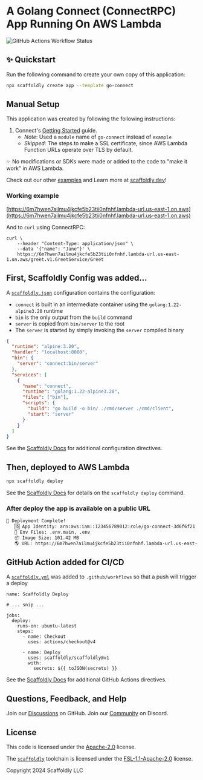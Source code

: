 # A Golang Connect (ConnectRPC) App Running On AWS Lambda

![GitHub Actions Workflow Status](https://img.shields.io/github/actions/workflow/status/scaffoldly/scaffoldly-examples/scaffoldly.yml?branch=go-connect&link=https%3A%2F%2Fgithub.com%2Fscaffoldly%2Fscaffoldly-examples%2Factions)

## ✨ Quickstart

Run the following command to create your own copy of this application:

```bash
npx scaffoldly create app --template go-connect
```

## Manual Setup

This application was created by following the following instructions:

1. Connect's [Getting Started](https://connectrpc.com/docs/go/getting-started) guide.
   - _Note_: Used a `module` name of `go-connect` instead of `example`
   - _Skipped_: The steps to make a SSL certificate, since AWS Lambda Function URLs operate over TLS by default.

✨ No modifications or SDKs were made or added to the code to "make it work" in AWS Lambda.

Check out our other [examples](https://github.com/scaffoldly/scaffoldly-examples) and Learn more at [scaffoldly.dev](https://scaffoldly.dev)!

### Working example

[https://6m7hwen7ailmu4jkcfe5b23tii0nfnhf.lambda-url.us-east-1.on.aws](https://6m7hwen7ailmu4jkcfe5b23tii0nfnhf.lambda-url.us-east-1.on.aws)

And to `curl` using ConnectRPC:

```
curl \
    --header "Content-Type: application/json" \
    --data '{"name": "Jane"}' \
    https://6m7hwen7ailmu4jkcfe5b23tii0nfnhf.lambda-url.us-east-1.on.aws/greet.v1.GreetService/Greet
```

## First, Scaffoldly Config was added...

A [`scaffoldly.json`](scaffoldly.json) configuration contains the configuration:

- `connect` is built in an intermediate container using the `golang:1.22-alpine3.20` runtime
- `bin` is the only output from the `build` command
- `server` is copied from `bin/server` to the root
- The `server` is started by simply invoking the `server` compiled binary

```json
{
  "runtime": "alpine:3.20",
  "handler": "localhost:8080",
  "bin": {
    "server": "connect:bin/server"
  },
  "services": [
    {
      "name": "connect",
      "runtime": "golang:1.22-alpine3.20",
      "files": ["bin"],
      "scripts": {
        "build": "go build -o bin/ ./cmd/server ./cmd/client",
        "start": "server"
      }
    }
  ]
}
```

See the [Scaffoldly Docs](https://scaffoldly.dev/docs/config/) for additional configuration directives.

## Then, deployed to AWS Lambda

```bash
npx scaffoldly deploy
```

See the [Scaffoldly Docs](https://scaffoldly.dev/docs/cli/#scaffoldly-deploy) for details on the `scaffoldly deploy` command.

### After deploy the app is available on a public URL

```bash
🚀 Deployment Complete!
   🆔 App Identity: arn:aws:iam::123456789012:role/go-connect-3d6f6f21
   📄 Env Files: .env.main, .env
   📦 Image Size: 101.42 MB
   🌎 URL: https://6m7hwen7ailmu4jkcfe5b23tii0nfnhf.lambda-url.us-east-1.on.aws
```

## GitHub Action added for CI/CD

A [`scaffoldly.yml`](.github/workflows/scaffoldly.yml) was added to `.github/workflows` so that a push will trigger a deploy

```
name: Scaffoldly Deploy

# ... snip ...

jobs:
  deploy:
    runs-on: ubuntu-latest
    steps:
      - name: Checkout
        uses: actions/checkout@v4

      - name: Deploy
        uses: scaffoldly/scaffoldly@v1
        with:
          secrets: ${{ toJSON(secrets) }}
```

See the [Scaffoldly Docs](https://scaffoldly.dev/docs/gha/) for additional GitHub Actions directives.

## Questions, Feedback, and Help

Join our [Discussions](https://github.com/scaffoldly/scaffoldly/discussions) on GitHub.
Join our [Community](https://scaffoldly.dev/community) on Discord.

## License

This code is licensed under the [Apache-2.0](LICENSE.md) license.

The [`scaffoldly`](https://github.com/scaffoldly/scaffoldly) toolchain is licensed under the [FSL-1.1-Apache-2.0](https://github.com/scaffoldly/scaffoldly?tab=License-1-ov-file) license.

Copyright 2024 Scaffoldly LLC
